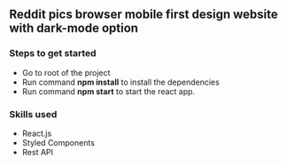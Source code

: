 ## Reddit pics browser mobile first design website with dark-mode option

### Steps to get started

- Go to root of the project
- Run command **npm install** to install the dependencies
- Run command **npm start** to start the react app.

### Skills used

- React.js
- Styled Components
- Rest API


